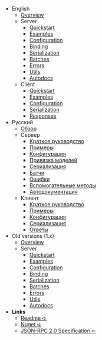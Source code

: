 - English
  - [Overview](/en/overview)
  - Server
    - [Quickstart](/en/server/quickstart)
    - [Examples](/en/server/examples)
    - [Configuration](/en/server/configuration)
    - [Binding](/en/server/binding)
    - [Serialization](/en/server/serialization)
    - [Batches](/en/server/batches)
    - [Errors](/en/server/errors)
    - [Utils](/en/server/utils)
    - [Autodocs](/en/server/autodocs)
  - Client
    - [Quickstart](/en/client/quickstart)
    - [Examples](/en/client/examples)
    - [Configuration](/en/client/configuration)
    - [Serialization](/en/client/serialization)
    - [Responses](/en/client/responses)
- Русский
  - [Обзор](/ru/overview)
  - Сервер
    - [Краткое руководство](/ru/server/quickstart)
    - [Примеры](/ru/server/examples)
    - [Конфигурация](/ru/server/configuration)
    - [Привязка моделей](/ru/server/binding)
    - [Сериализация](/ru/server/serialization)
    - [Батчи](/ru/server/batches)
    - [Ошибки](/ru/server/errors)
    - [Вспомогательные методы](/ru/server/utils)
    - [Автодокументация](/ru/server/autodocs)
  - Клиент
    - [Краткое руководство](/ru/client/quickstart)
    - [Примеры](/ru/client/examples)
    - [Конфигурация](/ru/client/configuration)
    - [Сериализация](/ru/client/serialization)
    - [Ответы](/ru/client/responses)
- Old versions (1.x)
  - [Overview](/v1/en/overview)
  - Server
    - [Quickstart](/v1/en/server/quickstart)
    - [Examples](/v1/en/server/examples)
    - [Configuration](/v1/en/server/configuration)
    - [Binding](/v1/en/server/binding)
    - [Serialization](/v1/en/server/serialization)
    - [Batches](/v1/en/server/batches)
    - [Errors](/v1/en/server/errors)
    - [Utils](/v1/en/server/utils)
    - [Autodocs](/v1/en/server/autodocs)
- **Links**
  - [Readme ➪](https://github.com/tochka-public/Tochka.JsonRpc/blob/master/README.md)
  - [Nuget ➪](https://www.nuget.org/profiles/tochka-public)
  - [JSON-RPC 2.0 Specification ➪](https://www.jsonrpc.org/specification)
